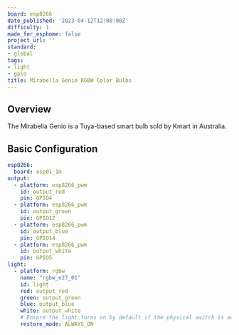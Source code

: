 ```yaml
---
board: esp8266
date_published: '2023-04-12T12:00:00Z'
difficulty: 1
made_for_esphome: false
project_url: ''
standard:
- global
tags:
- light
- gpio
title: Mirabella Genio RGBW Color Bulbs
---
```


## Overview

The Mirabella Genio is a Tuya-based smart bulb sold by Kmart in
Australia.

## Basic Configuration

``` yaml
esp8266:
  board: esp01_1m
output:
  - platform: esp8266_pwm
    id: output_red
    pin: GPIO4
  - platform: esp8266_pwm
    id: output_green
    pin: GPIO12
  - platform: esp8266_pwm
    id: output_blue
    pin: GPIO14
  - platform: esp8266_pwm
    id: output_white
    pin: GPIO5
light:
  - platform: rgbw
    name: "rgbw_e27_01"
    id: light
    red: output_red
    green: output_green
    blue: output_blue
    white: output_white
    # Ensure the light turns on by default if the physical switch is actuated.
    restore_mode: ALWAYS_ON
```